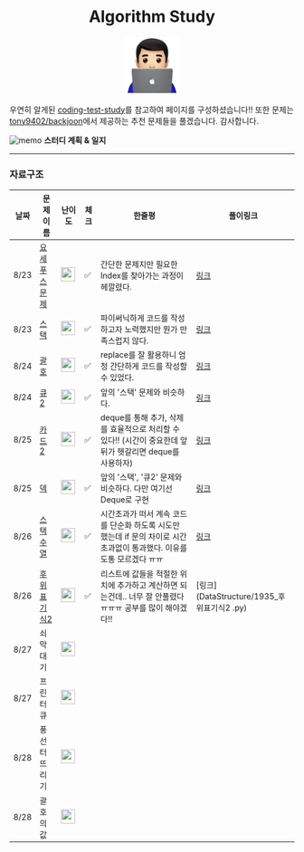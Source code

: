 

<div align="center">
    <h1>
        Algorithm Study
    </h1>
    <img src='logo.png'/ width='20%'>
</div>



우연히 알게된 [coding-test-study](https://github.com/boostcamp-ai-tech-4/coding-test-study)를 참고하여 페이지를 구성하셨습니다!! 또한 문제는 [tony9402/backjoon](https://github.com/tony9402/baekjoon)에서 제공하는 추천 문제들을 풀겠습니다. 감사합니다.



 ![memo](https://github.githubassets.com/images/icons/emoji/unicode/1f4dd.png) **스터디 계획 & 일지**

---

### **자료구조**

| 날짜 | 문제 이름                                             | 난이도                                                       | 체크 | 한줄평                                                       | 풀이링크                                   |
| ---- | ----------------------------------------------------- | ------------------------------------------------------------ | ---- | ------------------------------------------------------------ | ------------------------------------------ |
| 8/23 | [요세푸스 문제](https://www.acmicpc.net/problem/1158) | <img height="25px" width="25px" src="https://static.solved.ac/tier_small/6.svg"/> | ✅    | 간단한 문제지만 필요한 Index를 찾아가는 과정이 헤깔렸다.     | [링크](DataStructure/1158_요세푸스문제.py) |
| 8/23 | [스택](https://www.acmicpc.net/problem/10828)         | <img height="25px" width="25px" src="https://static.solved.ac/tier_small/7.svg"/> | ✅    | 파이써닉하게 코드를 작성하고자 노력했지만 뭔가 만족스럽지 않다. | [링크](DataStructure/10828_스택.py)        |
| 8/24 | [괄호](https://www.acmicpc.net/problem/9012)          | <img height="25px" width="25px" src="https://static.solved.ac/tier_small/7.svg"/> | ✅    | replace를 잘 활용하니 엄청 간단하게 코드를 작성할 수 있었다. | [링크](DataStructure/9012_괄호.py)         |
| 8/24 | [큐 2](https://www.acmicpc.net/problem/18258)         | <img height="25px" width="25px" src="https://static.solved.ac/tier_small/7.svg"/> | ✅    | 앞의 '스택' 문제와 비슷하다.                                 | [링크](DataStructure/18258_큐2.py)         |
| 8/25 | [카드 2](https://www.acmicpc.net/problem/2164)        | <img height="25px" width="25px" src="https://static.solved.ac/tier_small/7.svg"/> | ✅    | deque를 통해 추가, 삭제를 효율적으로 처리할 수 있다!! (시간이 중요한데 앞뒤가 헷갈리면 deque를 사용하자) | [링크](DataStructure/2164_카드2.py)        |
| 8/25 | [덱](https://www.acmicpc.net/problem/10866)           | <img height="25px" width="25px" src="https://static.solved.ac/tier_small/7.svg"/> | ✅    | 앞의 '스택', '큐2' 문제와 비슷하다. 다만 여기선 Deque로 구현 | [링크](DataStructure/10866_덱.py)          |
| 8/26 | [스택 수열](https://www.acmicpc.net/problem/1874)     | <img height="25px" width="25px" src="https://static.solved.ac/tier_small/8.svg"/> | ✅    | 시간초과가 떠서 계속 코드를 단순화 하도록 시도만 했는데 if 문의 차이로 시간초과없이 통과했다. 이유를 도통 모르겠다 ㅠㅠ | [링크](DataStructure/1874_스택수열.py)     |
| 8/26 | [후위 표기식2](https://www.acmicpc.net/problem/1935)  | <img height="25px" width="25px" src="https://static.solved.ac/tier_small/8.svg"/> | ✅    | 리스트에 값들을 적절한 위치에 추가하고 계산하면 되는건데.. 너무 잘 안풀렸다 ㅠㅠㅠ 공부를 많이 해야겠다!! | [링크](DataStructure/1935_후위표기식2 .py) |
| 8/27 | 쇠막대기                                              | <img height="25px" width="25px" src="https://static.solved.ac/tier_small/8.svg"/> |      |                                                              |                                            |
| 8/27 | 프린터 큐                                             | <img height="25px" width="25px" src="https://static.solved.ac/tier_small/8.svg"/> |      |                                                              |                                            |
| 8/28 | 풍선 터뜨리기                                         | <img height="25px" width="25px" src="https://static.solved.ac/tier_small/8.svg"/> |      |                                                              |                                            |
| 8/28 | 괄호의 값                                             | <img height="25px" width="25px" src="https://static.solved.ac/tier_small/9.svg"/> |      |                                                              |                                            |

